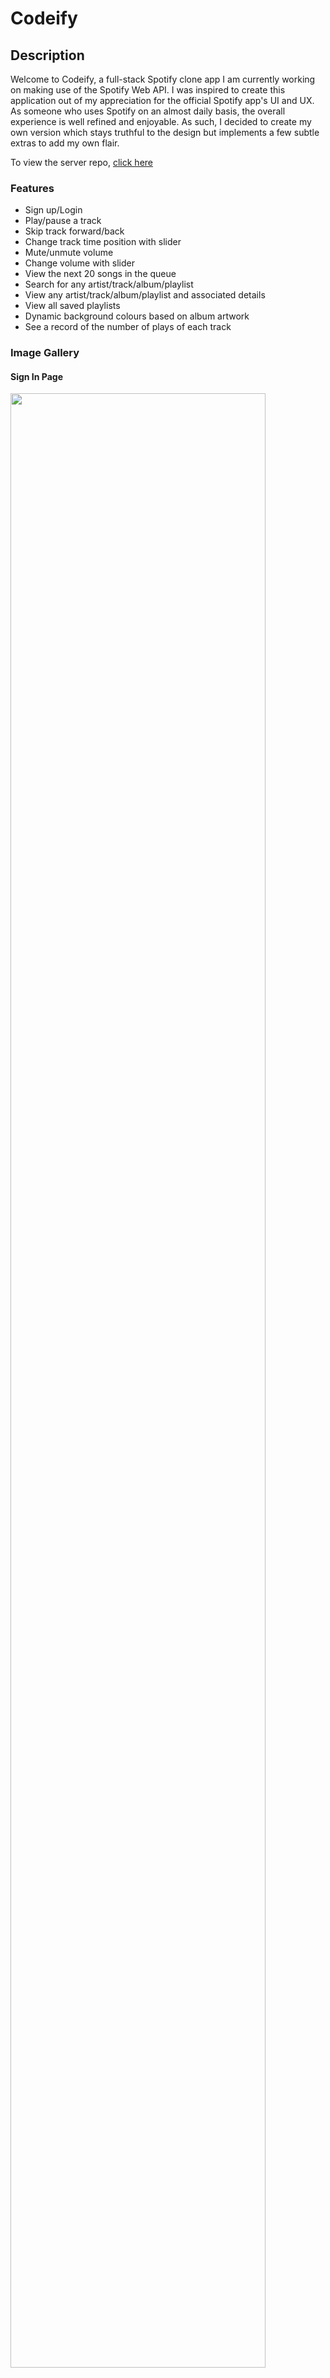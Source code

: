 # Codeify

## Description

Welcome to Codeify, a full-stack Spotify clone app I am currently working on making use of the Spotify Web API. I was inspired to create this application out of my appreciation for the official Spotify app's UI and UX. As someone who uses Spotify on an almost daily basis, the overall experience is well refined and enjoyable. As such, I decided to create my own version which stays truthful to the design but implements a few subtle extras to add my own flair.

To view the server repo, [click here](https://github.com/Satokii/spoti-server)

### Features

- Sign up/Login
- Play/pause a track
- Skip track forward/back
- Change track time position with slider
- Mute/unmute volume
- Change volume with slider
- View the next 20 songs in the queue
- Search for any artist/track/album/playlist
- View any artist/track/album/playlist and associated details
- View all saved playlists
- Dynamic background colours based on album artwork
- See a record of the number of plays of each track

### Image Gallery

#### Sign In Page
<img src = https://github.com/Satokii/spotify-clone/assets/125318469/78a7730b-87e2-42cb-9c01-f6adb66ffb39 width = 90% >
<br/>

#### Sign Up Page
<img src = https://github.com/Satokii/spotify-clone/assets/125318469/4eed6fca-a84e-4f07-987e-97cd5641fdce width = 90%>
<br/>

#### Dashboard
<img src = https://github.com/Satokii/spotify-clone/assets/125318469/8926d672-a15b-4116-8df4-5f89894a902f width = 90%>
<br/>

#### Artist Page
<img src = https://github.com/Satokii/spotify-clone/assets/125318469/03362374-8dcc-4902-bda0-ee6ea9e72555 width = 90%>
<br/>
